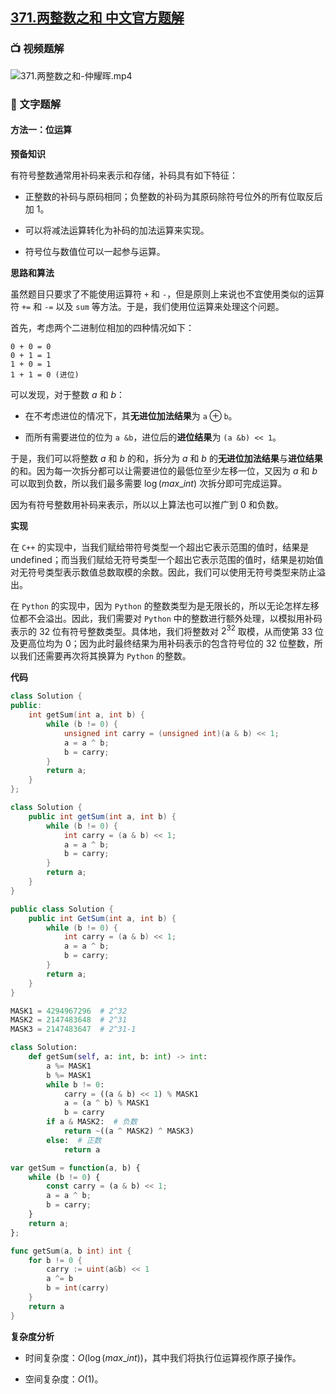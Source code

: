 ## [371.两整数之和 中文官方题解](https://leetcode.cn/problems/sum-of-two-integers/solutions/100000/liang-zheng-shu-zhi-he-by-leetcode-solut-c1s3)
### 📺 视频题解  
![371.两整数之和-仲耀晖.mp4](2c177210-86d6-46ef-a3c3-4779c339d456)

### 📖 文字题解
#### 方法一：位运算

**预备知识**

有符号整数通常用补码来表示和存储，补码具有如下特征：

- 正整数的补码与原码相同；负整数的补码为其原码除符号位外的所有位取反后加 $1$。

- 可以将减法运算转化为补码的加法运算来实现。

- 符号位与数值位可以一起参与运算。

**思路和算法**

虽然题目只要求了不能使用运算符 $\texttt{+}$ 和 $\texttt{-}$，但是原则上来说也不宜使用类似的运算符 $\texttt{+=}$ 和 $\texttt{-=}$ 以及 $\texttt{sum}$ 等方法。于是，我们使用位运算来处理这个问题。

首先，考虑两个二进制位相加的四种情况如下：

```
0 + 0 = 0
0 + 1 = 1
1 + 0 = 1
1 + 1 = 0 (进位)
```

可以发现，对于整数 $a$ 和 $b$：

- 在不考虑进位的情况下，其**无进位加法结果**为 $\texttt{a} \oplus \texttt{b}$。

- 而所有需要进位的位为 $\texttt{a \& b}$，进位后的**进位结果**为 $\texttt{(a \& b) << 1}$。

于是，我们可以将整数 $a$ 和 $b$ 的和，拆分为 $a$ 和 $b$ 的**无进位加法结果**与**进位结果**的和。因为每一次拆分都可以让需要进位的最低位至少左移一位，又因为 $a$ 和 $b$ 可以取到负数，所以我们最多需要 $\log (max\_int)$ 次拆分即可完成运算。

因为有符号整数用补码来表示，所以以上算法也可以推广到 $0$ 和负数。

**实现**

在 $\texttt{C++}$ 的实现中，当我们赋给带符号类型一个超出它表示范围的值时，结果是 $\text{undefined}$；而当我们赋给无符号类型一个超出它表示范围的值时，结果是初始值对无符号类型表示数值总数取模的余数。因此，我们可以使用无符号类型来防止溢出。

在 $\texttt{Python}$ 的实现中，因为 $\texttt{Python}$ 的整数类型为是无限长的，所以无论怎样左移位都不会溢出。因此，我们需要对 $\texttt{Python}$ 中的整数进行额外处理，以模拟用补码表示的 $32$ 位有符号整数类型。具体地，我们将整数对 $2^{32}$ 取模，从而使第 $33$ 位及更高位均为 $0$；因为此时最终结果为用补码表示的包含符号位的 $32$ 位整数，所以我们还需要再次将其换算为 $\texttt{Python}$ 的整数。

**代码**

```C++ [sol1-C++]
class Solution {
public:
    int getSum(int a, int b) {
        while (b != 0) {
            unsigned int carry = (unsigned int)(a & b) << 1;
            a = a ^ b;
            b = carry;
        }
        return a;
    }
};
```

```Java [sol1-Java]
class Solution {
    public int getSum(int a, int b) {
        while (b != 0) {
            int carry = (a & b) << 1;
            a = a ^ b;
            b = carry;
        }
        return a;
    }
}
```

```C# [sol1-C#]
public class Solution {
    public int GetSum(int a, int b) {
        while (b != 0) {
            int carry = (a & b) << 1;
            a = a ^ b;
            b = carry;
        }
        return a;
    }
}
```

```Python [sol1-Python3]
MASK1 = 4294967296  # 2^32
MASK2 = 2147483648  # 2^31
MASK3 = 2147483647  # 2^31-1

class Solution:
    def getSum(self, a: int, b: int) -> int:
        a %= MASK1
        b %= MASK1
        while b != 0:
            carry = ((a & b) << 1) % MASK1
            a = (a ^ b) % MASK1
            b = carry
        if a & MASK2:  # 负数
            return ~((a ^ MASK2) ^ MASK3)
        else:  # 正数
            return a
```

```JavaScript [sol1-JavaScript]
var getSum = function(a, b) {
    while (b != 0) {
        const carry = (a & b) << 1;
        a = a ^ b;
        b = carry;
    }
    return a;
};
```

```go [sol1-Golang]
func getSum(a, b int) int {
    for b != 0 {
        carry := uint(a&b) << 1
        a ^= b
        b = int(carry)
    }
    return a
}
```

**复杂度分析**

- 时间复杂度：$O(\log (max\_int))$，其中我们将执行位运算视作原子操作。

- 空间复杂度：$O(1)$。